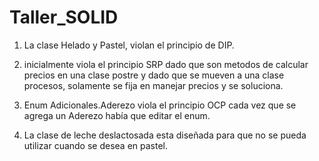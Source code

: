 # Taller_SOLID


1) La clase Helado y Pastel, violan el principio de DIP. 


3) inicialmente viola el principio SRP dado que son metodos de calcular precios en una clase postre y dado que se mueven a una clase procesos,
solamente se fija en manejar precios y se soluciona.

4) Enum Adicionales.Aderezo viola el principio OCP cada vez que se agrega un Aderezo había que editar el enum.
5) La clase de leche deslactosada esta diseñada para que no se pueda utilizar cuando se desea en pastel.


